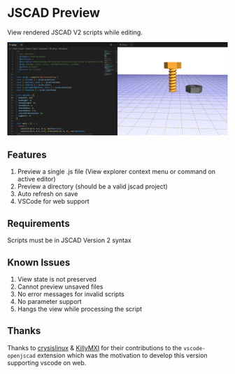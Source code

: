 # JSCAD Preview

View rendered JSCAD V2 scripts while editing.

![Example](example.png)

## Features

1. Preview a single .js file (View explorer context menu or command on active editor)
2. Preview a directory (should be a valid jscad project)
3. Auto refresh on save
4. VSCode for web support

## Requirements

Scripts must be in JSCAD Version 2 syntax

## Known Issues

1. View state is not preserved
2. Cannot preview unsaved files
3. No error messages for invalid scripts
4. No parameter support
5. Hangs the view while processing the script

## Thanks

Thanks to [crysislinux](https://github.com/crysislinux) & [KillyMXI](https://github.com/KillyMXI) for their contributions to the `vscode-openjscad` extension which was the motivation to develop this version supporting vscode on web.
